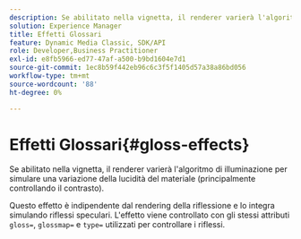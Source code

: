 ```yaml
---
description: Se abilitato nella vignetta, il renderer varierà l'algoritmo di illuminazione per simulare una variazione della lucidità del materiale (principalmente controllando il contrasto).
solution: Experience Manager
title: Effetti Glossari
feature: Dynamic Media Classic, SDK/API
role: Developer,Business Practitioner
exl-id: e8fb5966-ed77-47af-a500-b9bd1604e7d1
source-git-commit: 1ec8b59f442eb96c6c3f5f1405d57a38a86bd056
workflow-type: tm+mt
source-wordcount: '88'
ht-degree: 0%

---
```


# Effetti Glossari{#gloss-effects}

Se abilitato nella vignetta, il renderer varierà l&#39;algoritmo di illuminazione per simulare una variazione della lucidità del materiale (principalmente controllando il contrasto).

Questo effetto è indipendente dal rendering della riflessione e lo integra simulando riflessi speculari. L&#39;effetto viene controllato con gli stessi attributi `gloss=`, `glossmap=` e `type=` utilizzati per controllare i riflessi.
